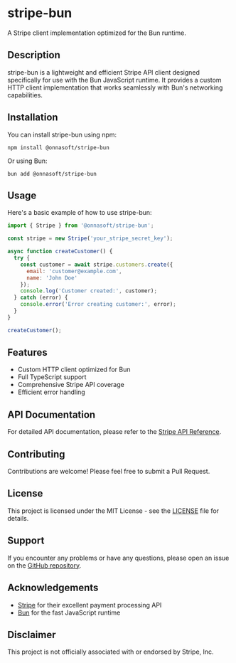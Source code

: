 # stripe-bun

A Stripe client implementation optimized for the Bun runtime.

## Description

stripe-bun is a lightweight and efficient Stripe API client designed specifically for use with the Bun JavaScript runtime. It provides a custom HTTP client implementation that works seamlessly with Bun's networking capabilities.

## Installation

You can install stripe-bun using npm:

```
npm install @onnasoft/stripe-bun
```

Or using Bun:

```
bun add @onnasoft/stripe-bun
```

## Usage

Here's a basic example of how to use stripe-bun:

```javascript
import { Stripe } from '@onnasoft/stripe-bun';

const stripe = new Stripe('your_stripe_secret_key');

async function createCustomer() {
  try {
    const customer = await stripe.customers.create({
      email: 'customer@example.com',
      name: 'John Doe'
    });
    console.log('Customer created:', customer);
  } catch (error) {
    console.error('Error creating customer:', error);
  }
}

createCustomer();
```

## Features

- Custom HTTP client optimized for Bun
- Full TypeScript support
- Comprehensive Stripe API coverage
- Efficient error handling

## API Documentation

For detailed API documentation, please refer to the [Stripe API Reference](https://stripe.com/docs/api).

## Contributing

Contributions are welcome! Please feel free to submit a Pull Request.

## License

This project is licensed under the MIT License - see the [LICENSE](LICENSE) file for details.

## Support

If you encounter any problems or have any questions, please open an issue on the [GitHub repository](https://github.com/juliotorresmoreno/stripe-bun/issues).

## Acknowledgements

- [Stripe](https://stripe.com) for their excellent payment processing API
- [Bun](https://bun.sh) for the fast JavaScript runtime

## Disclaimer

This project is not officially associated with or endorsed by Stripe, Inc.